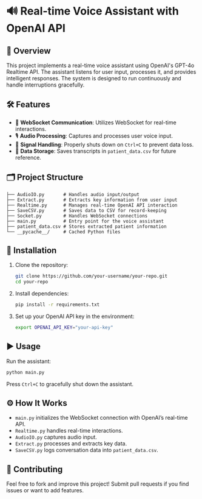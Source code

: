 # 🔊 Real-time Voice Assistant with OpenAI API  

## 📌 Overview  
This project implements a real-time voice assistant using OpenAI's GPT-4o Realtime API. The assistant listens for user input, processes it, and provides intelligent responses. The system is designed to run continuously and handle interruptions gracefully.  

## 🛠 Features  
- 📡 **WebSocket Communication**: Utilizes WebSocket for real-time interactions.  
- 🎙 **Audio Processing**: Captures and processes user voice input.  
- 🛑 **Signal Handling**: Properly shuts down on `Ctrl+C` to prevent data loss.  
- 📄 **Data Storage**: Saves transcripts in `patient_data.csv` for future reference.  

## 🗂️ Project Structure  
```  
├── AudioIO.py       # Handles audio input/output  
├── Extract.py       # Extracts key information from user input  
├── Realtime.py      # Manages real-time OpenAI API interaction  
├── SaveCSV.py       # Saves data to CSV for record-keeping  
├── Socket.py        # Handles WebSocket connections  
├── main.py          # Entry point for the voice assistant  
├── patient_data.csv # Stores extracted patient information  
└── __pycache__/     # Cached Python files  
```  

## 🚀 Installation  
1. Clone the repository:  
   ```sh
   git clone https://github.com/your-username/your-repo.git  
   cd your-repo  
   ```  
2. Install dependencies:  
   ```sh
   pip install -r requirements.txt  
   ```  
3. Set up your OpenAI API key in the environment:  
   ```sh
   export OPENAI_API_KEY="your-api-key"  
   ```  

## ▶️ Usage  
Run the assistant:  
```sh
python main.py  
```  
Press `Ctrl+C` to gracefully shut down the assistant.  

## ⚙️ How It Works  
- `main.py` initializes the WebSocket connection with OpenAI’s real-time API.  
- `Realtime.py` handles real-time interactions.  
- `AudioIO.py` captures audio input.  
- `Extract.py` processes and extracts key data.  
- `SaveCSV.py` logs conversation data into `patient_data.csv`.  

## 📝 Contributing  
Feel free to fork and improve this project! Submit pull requests if you find issues or want to add features.  

